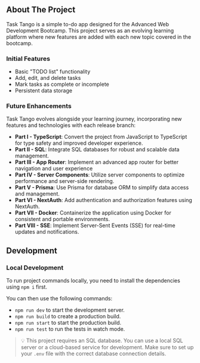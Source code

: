 ## About The Project

Task Tango is a simple to-do app designed for the Advanced Web Development Bootcamp. This project serves as an evolving learning platform where new features are added with each new topic covered in the bootcamp.

### Initial Features

-   Basic "TODO list" functionality
-   Add, edit, and delete tasks
-   Mark tasks as complete or incomplete
-   Persistent data storage

### Future Enhancements

Task Tango evolves alongside your learning journey, incorporating new features and technologies with each release branch:

-   **Part I - TypeScript**: Convert the project from JavaScript to TypeScript for type safety and improved developer experience.
-   **Part II - SQL**: Integrate SQL databases for robust and scalable data management.
-   **Part III - App Router**: Implement an advanced app router for better navigation and user experience
-   **Part IV - Server Components**: Utilize server components to optimize performance and server-side rendering.
-   **Part V - Prisma**: Use Prisma for database ORM to simplify data access and management.
-   **Part VI - NextAuth**: Add authentication and authorization features using NextAuth.
-   **Part VII - Docker**: Containerize the application using Docker for consistent and portable environments.
-   **Part VIII - SSE**: Implement Server-Sent Events (SSE) for real-time updates and notifications.

## Development

### Local Development

To run project commands locally, you need to install the dependencies using `npm i` first.

You can then use the following commands:

-   `npm run dev` to start the development server.
-   `npm run build` to create a production build.
-   `npm run start` to start the production build.
-   `npm run test` to run the tests in watch mode.

> 💡 This project requires an SQL database. You can use a local SQL server or a cloud-based service for development. Make sure to set up your `.env` file with the correct database connection details.
